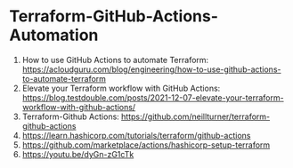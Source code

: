 # Terraform-GitHub-Actions-Automation

1. How to use GitHub Actions to automate Terraform: https://acloudguru.com/blog/engineering/how-to-use-github-actions-to-automate-terraform
2. Elevate your Terraform workflow with GitHub Actions: https://blog.testdouble.com/posts/2021-12-07-elevate-your-terraform-workflow-with-github-actions/
3. Terraform-Github Actions: https://github.com/neillturner/terraform-github-actions
4. https://learn.hashicorp.com/tutorials/terraform/github-actions
5. https://github.com/marketplace/actions/hashicorp-setup-terraform
6. https://youtu.be/dyGn-zG1cTk

